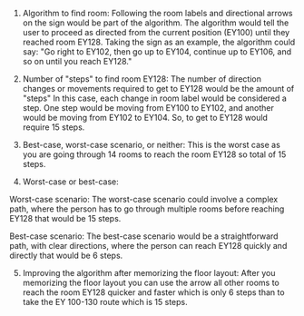 1) Algorithm to find room:
Following the room labels and directional arrows on the sign would be part of the algorithm. The algorithm would tell the user to proceed as directed from the current position (EY100) until they reached room EY128. Taking the sign as an example, the algorithm could say: "Go right to EY102, then go up to EY104, continue up to EY106, and so on until you reach EY128."

2) Number of "steps" to find room EY128:
The number of direction changes or movements required to get to EY128 would be the amount of "steps" In this case, each change in room label would be considered a step. One step would be moving from EY100 to EY102, and another would be moving from EY102 to EY104. So, to get to EY128 would require 15 steps.

3) Best-case, worst-case scenario, or neither: 
This is the worst case as you are going through 14 rooms to reach the room EY128 so total of 15 steps.



4) Worst-case or best-case:

Worst-case scenario: The worst-case scenario could involve a complex path, where the person has to go through multiple rooms before reaching EY128 that would be 15 steps.

Best-case scenario: The best-case scenario would be a straightforward path, with clear directions, where the person can reach EY128 quickly and directly that would be 6 steps.

5) Improving the algorithm after memorizing the floor layout: After you memorizing the floor layout you can use the arrow all other rooms to reach the room EY128 quicker and faster which is only 6 steps than to take the EY 100-130 route which is 15 steps.

